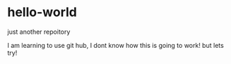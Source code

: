 # hello-world
just another repoitory

I am learning to use git hub, I dont know how this is going to work! but lets try!
